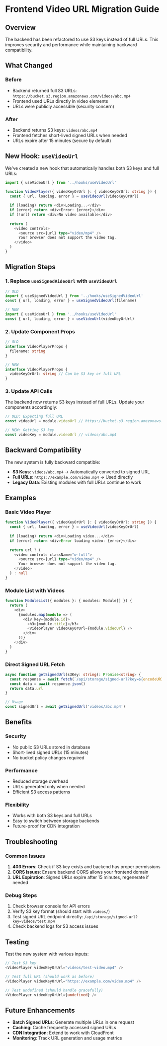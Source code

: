 # Frontend Video URL Migration Guide

## Overview
The backend has been refactored to use S3 keys instead of full URLs. This improves security and performance while maintaining backward compatibility.

## What Changed

### Before
- Backend returned full S3 URLs: `https://bucket.s3.region.amazonaws.com/videos/abc.mp4`
- Frontend used URLs directly in video elements
- URLs were publicly accessible (security concern)

### After
- Backend returns S3 keys: `videos/abc.mp4`
- Frontend fetches short-lived signed URLs when needed
- URLs expire after 15 minutes (secure by default)

## New Hook: `useVideoUrl`

We've created a new hook that automatically handles both S3 keys and full URLs:

```typescript
import { useVideoUrl } from '../hooks/useVideoUrl'

function VideoPlayer({ videoKeyOrUrl }: { videoKeyOrUrl: string }) {
  const { url, loading, error } = useVideoUrl(videoKeyOrUrl)
  
  if (loading) return <div>Loading...</div>
  if (error) return <div>Error: {error}</div>
  if (!url) return <div>No video available</div>
  
  return (
    <video controls>
      <source src={url} type="video/mp4" />
      Your browser does not support the video tag.
    </video>
  )
}
```

## Migration Steps

### 1. Replace `useSignedVideoUrl` with `useVideoUrl`

```typescript
// OLD
import { useSignedVideoUrl } from '../hooks/useSignedVideoUrl'
const { url, loading, error } = useSignedVideoUrl(filename)

// NEW
import { useVideoUrl } from '../hooks/useVideoUrl'
const { url, loading, error } = useVideoUrl(videoKeyOrUrl)
```

### 2. Update Component Props

```typescript
// OLD
interface VideoPlayerProps {
  filename: string
}

// NEW
interface VideoPlayerProps {
  videoKeyOrUrl: string // Can be S3 key or full URL
}
```

### 3. Update API Calls

The backend now returns S3 keys instead of full URLs. Update your components accordingly:

```typescript
// OLD: Expecting full URL
const videoUrl = module.videoUrl // https://bucket.s3.region.amazonaws.com/videos/abc.mp4

// NEW: Getting S3 key
const videoKey = module.videoUrl // videos/abc.mp4
```

## Backward Compatibility

The new system is fully backward compatible:

- **S3 Keys**: `videos/abc.mp4` → Automatically converted to signed URL
- **Full URLs**: `https://example.com/video.mp4` → Used directly
- **Legacy Data**: Existing modules with full URLs continue to work

## Examples

### Basic Video Player
```typescript
function VideoPlayer({ videoKeyOrUrl }: { videoKeyOrUrl: string }) {
  const { url, loading, error } = useVideoUrl(videoKeyOrUrl)
  
  if (loading) return <div>Loading video...</div>
  if (error) return <div>Error loading video: {error}</div>
  
  return url ? (
    <video controls className="w-full">
      <source src={url} type="video/mp4" />
      Your browser does not support the video tag.
    </video>
  ) : null
}
```

### Module List with Videos
```typescript
function ModuleList({ modules }: { modules: Module[] }) {
  return (
    <div>
      {modules.map(module => (
        <div key={module.id}>
          <h3>{module.title}</h3>
          <VideoPlayer videoKeyOrUrl={module.videoUrl} />
        </div>
      ))}
    </div>
  )
}
```

### Direct Signed URL Fetch
```typescript
async function getSignedUrl(s3Key: string): Promise<string> {
  const response = await fetch(`/api/storage/signed-url?key=${encodeURIComponent(s3Key)}`)
  const data = await response.json()
  return data.url
}

// Usage
const signedUrl = await getSignedUrl('videos/abc.mp4')
```

## Benefits

### Security
- No public S3 URLs stored in database
- Short-lived signed URLs (15 minutes)
- No bucket policy changes required

### Performance
- Reduced storage overhead
- URLs generated only when needed
- Efficient S3 access patterns

### Flexibility
- Works with both S3 keys and full URLs
- Easy to switch between storage backends
- Future-proof for CDN integration

## Troubleshooting

### Common Issues

1. **403 Errors**: Check if S3 key exists and backend has proper permissions
2. **CORS Issues**: Ensure backend CORS allows your frontend domain
3. **URL Expiration**: Signed URLs expire after 15 minutes, regenerate if needed

### Debug Steps

1. Check browser console for API errors
2. Verify S3 key format (should start with `videos/`)
3. Test signed URL endpoint directly: `/api/storage/signed-url?key=videos/test.mp4`
4. Check backend logs for S3 access issues

## Testing

Test the new system with various inputs:

```typescript
// Test S3 key
<VideoPlayer videoKeyOrUrl="videos/test-video.mp4" />

// Test full URL (should work as before)
<VideoPlayer videoKeyOrUrl="https://example.com/video.mp4" />

// Test undefined (should handle gracefully)
<VideoPlayer videoKeyOrUrl={undefined} />
```

## Future Enhancements

- **Batch Signed URLs**: Generate multiple URLs in one request
- **Caching**: Cache frequently accessed signed URLs
- **CDN Integration**: Extend to work with CloudFront
- **Monitoring**: Track URL generation and usage metrics
